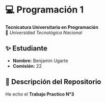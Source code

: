 # 💻 Programación 1  
**Tecnicatura Universitaria en Programación**  
📍 *Universidad Tecnológica Nacional*  

## ✨ Estudiante  
- **Nombre:** Benjamin Ugarte
- **Comisión:** 22  

## 📂 Descripción del Repositorio  
He echo el **Trabajo Practico N°3**   

